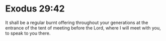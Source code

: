 # Exodus 29:42

It shall be a regular burnt offering throughout your generations at the entrance of the tent of meeting before the Lord, where I will meet with you, to speak to you there.
